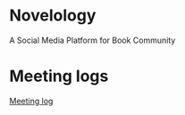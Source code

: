 # Novelology
A Social Media Platform for Book Community
# Meeting logs
[Meeting log](https://github.com/WSU-4110/Novelology/wiki/Meeting-logs)
